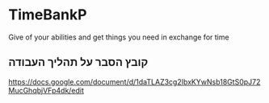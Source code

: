 # TimeBankP
Give of your abilities and get things you need in exchange for time
## קובץ הסבר על תהליך העבודה
https://docs.google.com/document/d/1daTLAZ3cg2IbxKYwNsb18GtS0pJ72MucGhqbjVFp4dk/edit
